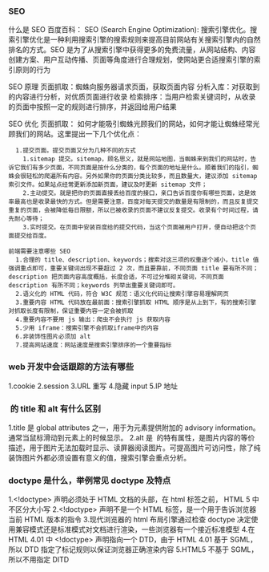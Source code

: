 ### SEO
  什么是 SEO
  百度百科：
    SEO (Search Engine Optimization): 搜索引擎优化。搜索引擎优化是一种利用搜索引擎的搜索规则来提高目前网站有关搜索引擎内的自然排名的方式。SEO 是为了从搜索引擎中获得更多的免费流量，从网站结构、内容创建方案、用户互动传播、页面等角度进行合理规划，使网站更合适搜索引擎的索引原则的行为
  
  SEO 原理
    页面抓取：蜘蛛向服务器请求页面，获取页面内容
    分析入库：对获取到的内容进行分析，对优质页面进行收录
    检索排序：当用户检索关键词时，从收录的页面中按照一定的规则进行排序，并返回给用户结果
  
  SEO 优化
    页面抓取：
      如何才能吸引蜘蛛光顾我们的网站，如何才能让蜘蛛经常光顾我们的网站。这里提出一下几个优化点：
      
      1.提交页面。提交页面又分为几种不同的方式
        1.sitemap 提交。sitemap，顾名思义，就是网站地图，当蜘蛛来到我们的网站时，告诉它我们有多少页面，不同页面是按什么分类的，每个页面的地址是什么。顺着我们的指引，蜘蛛会很轻松的爬遍所有内容。另外如果你的页面分类比较多，而且数量大，建议添加 sitemap 索引文件。如果站点经常更新添加新页面，建议及时更新 sitemap 文件；
        2.主动提交。就是把你的页面直接丢给百度的接口，亲口告诉百度你有哪些页面，这是效率最高也是收录最快的方式。但是需要注意，百度对每天提交的数量是有限制的，而且反复提交重复的页面，会被降低每日限额，所以已被收录的页面不建议反复提交。收录有个时间过程，请先耐心等待；
        3.实时提交。在页面中安装百度给的提交代码，当这个页面被用户打开，便自动把这个页面提交给百度。
     
    前端需要注意哪些 SEO
      1.合理的 title、description、keywords；搜索对这三项的权重逐个减小，title 值强调重点即可，重要关键词出现不要超过 2 次，而且要靠前，不同页面 title 要有所不同；description 把页面内容高度概括，长度合适，不可过分堆砌关键词，不同页面 description 有所不同；keywords 列举出重要关键词即可。
      2.语义化的 HTML 代码，符合 W3C 规范：语义化代码让搜索引擎容易理解网页
      3.重要内容 HTML 代码放在最前面：搜索引擎抓取 HTML 顺序是从上到下，有的搜索引擎对抓取长度有限制，保证重要内容一定会被抓取
      4.重要内容不要用 js 输出：爬虫不会执行 js 获取内容
      5.少用 iframe：搜索引擎不会抓取iframe中的内容
      6.非装饰性图片必须加 alt
      7.提高网站速度：网站速度是搜索引擎排序的一个重要指标
      
### web 开发中会话跟踪的方法有哪些
  1.cookie
  2.session
  3.URL 重写
  4.隐藏 input
  5.IP 地址

### <img> 的 title 和 alt 有什么区别
  1.title 是 global attributes 之一，用于为元素提供附加的 advisory information。通常当鼠标滑动到元素上的时候显示。
  2.alt 是 <img> 的特有属性，是图片内容的等价描述，用于图片无法加载时显示、读屏器阅读图片。可提高图片可访问性，除了纯装饰图片外都必须设置有意义的值，搜索引擎会重点分析。
  
### doctype 是什么，举例常见 doctype 及特点
  1.<!doctype> 声明必须处于 HTML 文档的头部，在 html 标签之前， HTML 5 中不区分大小写
  2.<!doctype> 声明不是一个 HTML 标签，是一个用于告诉浏览器当前 HTML 版本的指令
  3.现代浏览器的 html 布局引擎通过检查 doctype 决定使用兼容模式还是标准模式对文档进行渲染，一些浏览器有一个接近标准模型
  4.在 HTML 4.01 中 <!doctype> 声明指向一个 DTD，由于 HTML 4.01 基于 SGML，所以 DTD 指定了标记规则以保证浏览器正确渲染内容
  5.HTML5 不基于 SGML，所以不用指定 DITD
  
